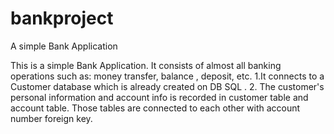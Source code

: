 # bankproject
A simple Bank Application

This is a simple Bank Application. It consists of almost all banking operations such as: money transfer, balance , deposit,  etc.
1.It connects to a Customer database which is already created on DB SQL .
2. The customer's personal information and account info is recorded in customer table and account table. Those tables are connected to each other with account number foreign key.


